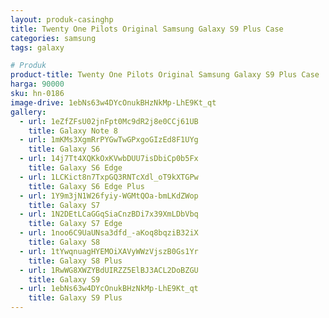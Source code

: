 ```yaml
---
layout: produk-casinghp
title: Twenty One Pilots Original Samsung Galaxy S9 Plus Case
categories: samsung
tags: galaxy

# Produk
product-title: Twenty One Pilots Original Samsung Galaxy S9 Plus Case
harga: 90000
sku: hn-0186
image-drive: 1ebNs63w4DYcOnukBHzNkMp-LhE9Kt_qt
gallery:
  - url: 1eZfZFsU02jnFpt0Mc9dR2j8e0CCj61UB
    title: Galaxy Note 8
  - url: 1mKMs3XgmRrPYGwTwGPxgoGIzEd8F1UYg
    title: Galaxy S6
  - url: 14j7Tt4XQKkOxKVwbDUU7isDbiCp0b5Fx
    title: Galaxy S6 Edge
  - url: 1LCKict8n7TxpGQ3RNTcXdl_oT9kXTGPw
    title: Galaxy S6 Edge Plus
  - url: 1Y9m3jN1W26fyiy-WGMtQOa-bmLKdZWop
    title: Galaxy S7
  - url: 1N2DEtLCaGGqSiaCnzBDi7x39XmLDbVbq
    title: Galaxy S7 Edge
  - url: 1noo6C9UaUNsa3dfd_-aKoq8bqziB32iX
    title: Galaxy S8
  - url: 1tYwqnuagHYEMOiXAVyWWzVjszB0Gs1Yr
    title: Galaxy S8 Plus
  - url: 1RwWG8XWZYBdUIRZZ5ElBJ3ACL2DoBZGU
    title: Galaxy S9
  - url: 1ebNs63w4DYcOnukBHzNkMp-LhE9Kt_qt
    title: Galaxy S9 Plus
---
```

